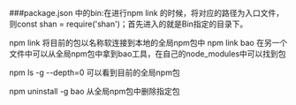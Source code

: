 ###package.json 中的bin:在进行npm link 的时候，将对应的路径为入口文件，则const shan = require('shan')；首先进入的就是Bin指定的目录下。

npm link   将目前的包以名称软连接到本地的全局npm包中
npm link bao  在另一个文件中可以从全局npm包中拿到bao工具，在自己的node_modules中可以找到包

npm ls -g --depth=0   可以看到目前的全局npm包

npm uninstall -g bao   从全局npm包中删除指定包
